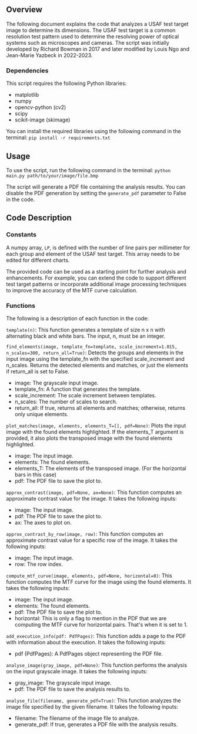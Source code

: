 ## Overview
The following document explains the code that analyzes a USAF test target image to determine its dimensions. The USAF test target is a common resolution test pattern used to determine the resolving power of optical systems such as microscopes and cameras.
The script was initially developed by Richard Bowman in 2017 and later modified by Louis Ngo and Jean-Marie Yazbeck in 2022-2023.

### Dependencies

This script requires the following Python libraries:

- matplotlib
- numpy
- opencv-python (cv2)
- scipy
- scikit-image (skimage)

You can install the required libraries using the following command in the terminal:
`pip install -r requirements.txt`

## Usage

To use the script, run the following command in the terminal:
`python main.py path/to/your/image/file.bmp`

The script will generate a PDF file containing the analysis results. You can disable the PDF generation by setting the `generate_pdf` parameter to False in the code.

## Code Description

### Constants

A numpy array, `LP`, is defined with the number of line pairs per millimeter for each group and element of the USAF test target. This array needs to be edited for different charts.

The provided code can be used as a starting point for further analysis and enhancements. For example, you can extend the code to support different test target patterns or incorporate additional image processing techniques to improve the accuracy of the MTF curve calculation.

### Functions

The following is a description of each function in the code:

`template(n)`:
This function generates a template of size n x n with alternating black and white bars. The input, n, must be an integer.

`find_elements(image, template_fn=template, scale_increment=1.015, n_scales=300, return_all=True)`:
Detects the groups and elements in the input image using the template_fn with the specified scale_increment and n_scales. Returns the detected elements and matches, or just the elements if return_all is set to False.

- image: The grayscale input image.
- template_fn: A function that generates the template.
- scale_increment: The scale increment between templates.
- n_scales: The number of scales to search.
- return_all: If true, returns all elements and matches; otherwise, returns only unique elements.

`plot_matches(image, elements, elements_T=[], pdf=None)`:
Plots the input image with the found elements highlighted. If the elements_T argument is provided, it also plots the transposed image with the found elements highlighted.

- image: The input image.
- elements: The found elements.
- elements_T: The elements of the transposed image. (For the horizontal bars in this case)
- pdf: The PDF file to save the plot to.

`approx_contrast(image, pdf=None, ax=None)`:
This function computes an approximate contrast value for the image. It takes the following inputs:

- image: The input image.
- pdf: The PDF file to save the plot to.
- ax: The axes to plot on.

`approx_contrast_by_row(image, row)`:
This function computes an approximate contrast value for a specific row of the image. It takes the following inputs:

- image: The input image.
- row: The row index.

`compute_mtf_curve(image, elements, pdf=None, horizontal=0)`:
This function computes the MTF curve for the image using the found elements. It takes the following inputs:

- image: The input image.
- elements: The found elements.
- pdf: The PDF file to save the plot to.
- horizontal: This is only a flag to mention in the PDF that we are computing the MTF curve for horizontal pairs. That's when it is set to 1.

`add_execution_info(pdf: PdfPages)`:
This function adds a page to the PDF with information about the execution. It takes the following inputs:
- pdf (PdfPages): A PdfPages object representing the PDF file.

`analyse_image(gray_image, pdf=None)`:
This function performs the analysis on the input grayscale image. It takes the following inputs:

- gray_image: The grayscale input image.
- pdf: The PDF file to save the analysis results to.

`analyse_file(filename, generate_pdf=True)`:
This function analyzes the image file specified by the given filename. It takes the following inputs:

- filename: The filename of the image file to analyze.
- generate_pdf: If true, generates a PDF file with the analysis results.
